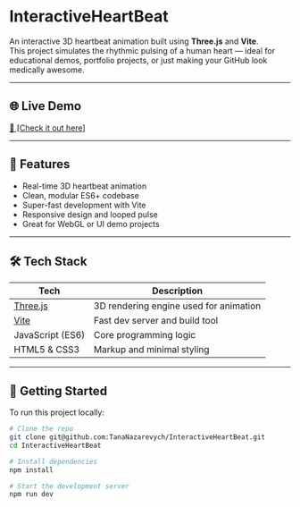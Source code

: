 # InteractiveHeartBeat

An interactive 3D heartbeat animation built using **Three.js** and **Vite**.  
This project simulates the rhythmic pulsing of a human heart — ideal for educational demos, portfolio projects, or just making your GitHub look medically awesome.

---

## 🌐 Live Demo

[🚀 [Check it out here]](https://interactive-heart-beat.vercel.app/)

---

## 🎯 Features

- Real-time 3D heartbeat animation
- Clean, modular ES6+ codebase
- Super-fast development with Vite
- Responsive design and looped pulse
- Great for WebGL or UI demo projects

---

## 🛠 Tech Stack

| Tech       | Description                                     |
|------------|-------------------------------------------------|
| [Three.js](https://threejs.org/) | 3D rendering engine used for animation |
| [Vite](https://vitejs.dev/)      | Fast dev server and build tool         |
| JavaScript (ES6) | Core programming logic                     |
| HTML5 & CSS3      | Markup and minimal styling                 |

---

## 🚀 Getting Started

To run this project locally:

```bash
# Clone the repo
git clone git@github.com:TanaNazarevych/InteractiveHeartBeat.git
cd InteractiveHeartBeat

# Install dependencies
npm install

# Start the development server
npm run dev
